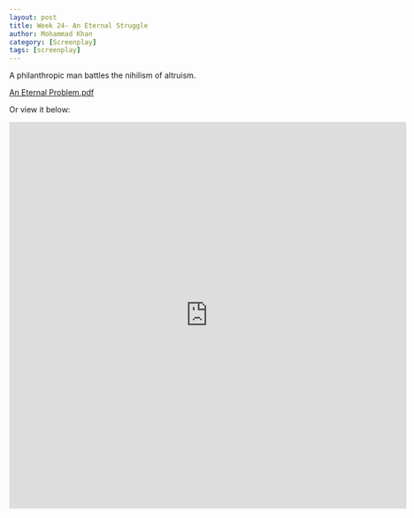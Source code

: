 ```yaml
---
layout: post
title: Week 24- An Eternal Struggle
author: Mohammad Khan
category: [Screenplay]
tags: [screenplay]
---
```

A philanthropic man battles the nihilism of altruism.





<p><a href="https://drive.google.com/file/d/1mrL8nISYXGzBGAjVw-4hgwagVCEkNMaT/view?usp=sharing">
An Eternal Problem.pdf</a></p>

Or view it below: 
<!-- <embed src="https://drive.google.com/file/d/1mrL8nISYXGzBGAjVw-4hgwagVCEkNMaT/view?usp=sharing#toolbar=0" width="800px" height="2100px" /> -->
<iframe
src="https://drive.google.com/file/d/1mrL8nISYXGzBGAjVw-4hgwagVCEkNMaT/view?usp=sharing&embedded=true"
style="width:718px; height:700px;" frameborder="0"></iframe>